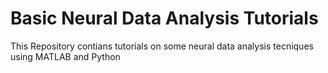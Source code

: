 # Basic Neural Data Analysis Tutorials
This Repository contians tutorials on some neural data analysis tecniques using MATLAB and Python
